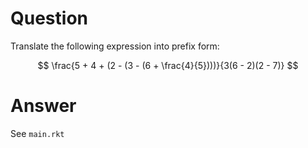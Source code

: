 # Question

Translate the following expression into prefix form:

$$ \frac{5 + 4 + (2 - (3 - (6 + \frac{4}{5})))}{3(6 - 2)(2 - 7)} $$

# Answer

See `main.rkt`
